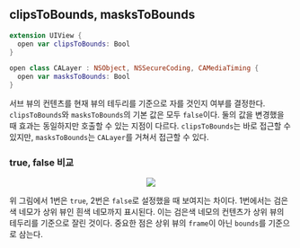 ## clipsToBounds, masksToBounds

```swift
extension UIView {
  open var clipsToBounds: Bool
}

open class CALayer : NSObject, NSSecureCoding, CAMediaTiming {
  open var masksToBounds: Bool
}
```

서브 뷰의 컨텐츠를 현재 뷰의 테두리를 기준으로 자를 것인지 여부를 결정한다. `clipsToBounds`와 `masksToBounds`의 기본 값은 모두 `false`이다. 둘의 값을 변경했을 때 효과는 동일하지만 호출할 수 있는 지점이 다르다. `clipsToBounds`는 바로 접근할 수 있지만, `masksToBounds`는 `CALayer`를 거쳐서 접근할 수 있다.

### true, false 비교

<p align="center">
<img src="https://user-images.githubusercontent.com/61190690/168581889-cb3c9be2-1f93-4e92-a1a6-e5f87914b9f2.png">
</p>

위 그림에서 1번은 `true`, 2번은 `false`로 설정했을 때 보여지는 차이다. 1번에서는 검은색 네모가 상위 뷰인 흰색 네모까지 표시된다. 이는 검은색 네모의 컨텐츠가 상위 뷰의 테두리를 기준으로 잘린 것이다. 중요한 점은 상위 뷰의 `frame`이 아닌 `bounds`를 기준으로 삼는다.